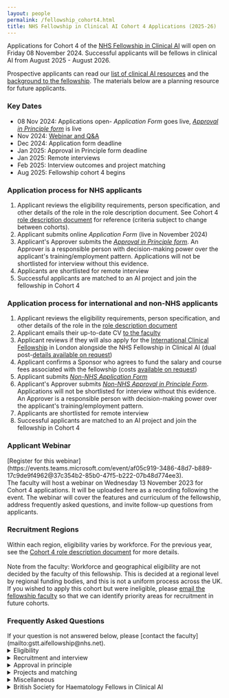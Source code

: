 ```yaml
---
layout: people
permalink: /fellowship_cohort4.html
title: NHS Fellowship in Clinical AI Cohort 4 Applications (2025-26) 
---
```

Applications for Cohort 4 of the [NHS Fellowship in Clinical AI](/fellowship.html) will open on Friday 08 November 2024.
Successful applicants will be fellows in clinical AI from August 2025 - August 2026.

Prospective applicants can read our [list of clinical AI resources](/resources.html#People/) and the [background to the fellowship](/fellowship_info.html).
The materials below are a planning resource for future applicants.

<h3 style>Key Dates</h3> 

* 08 Nov 2024: Applications open- *Application Form* goes live, *[Approval in Principle form](https://forms.office.com/e/yvTq2z0W4V)* is live
* Nov 2024: [Webinar and Q&A](https://events.teams.microsoft.com/event/af05c919-3486-48d7-b889-17c9de9f4962@37c354b2-85b0-47f5-b222-07b48d774ee3)
* Dec 2024: Application form deadline
* Jan 2025: Approval in Principle form deadline
* Jan 2025: Remote interviews
* Feb 2025: Interview outcomes and project matching
* Aug 2025: Fellowship cohort 4 begins

<h3 style>Application process for NHS applicants</h3> 

1. Applicant reviews the eligibility requirements, person specification, and other details of the role in the role description document. See Cohort 4 [role description document](/assets/docs/FCAI_C4_Role_Description_V1.1.pdf) for reference (criteria subject to change between cohorts).
2. Applicant submits online *Application Form* (live in November 2024)
3. Applicant's Approver submits the *[Approval in Principle form](https://forms.office.com/e/yvTq2z0W4V)*. An Approver is a responsible person with decision-making power over the applicant's training/employment pattern. Applications will not be shortlisted for interview without this evidence. 
4. Applicants are shortlisted for remote interview
5. Successful applicants are matched to an AI project and join the fellowship in Cohort 4

<h3 style>Application process for international and non-NHS applicants</h3>

1. Applicant reviews the eligibility requirements, person specification, and other details of the role in the [role description document](/assets/docs/FCAI_C4_Role_Description_V1.1.pdf)
2. Applicant emails their up-to-date CV [to the faculty ](mailto:gstt.aifellowship@nhs.net)
3. Applicant reviews if they will also apply for the [International Clinical Fellowship](https://www.guysandstthomasevents.co.uk/vpp/icfp/) in London alongside the NHS Fellowship in Clinical AI (dual post-[details available on request](mailto:gstt.aifellowship@nhs.net))
3. Applicant confirms a Sponsor who agrees to fund the salary and course fees associated with the fellowship (costs [available on request](mailto:gstt.aifellowship@nhs.net))
4. Applicant submits *[Non-NHS Application Form](https://forms.office.com/e/6xuc0A1qAj)*
5. Applicant's Approver submits *[Non-NHS Approval in Principle Form](https://forms.office.com/e/HjdrF8kQgq)*. Applications will not be shortlisted for interview without this evidence. An Approver is a responsible person with decision-making power over the applicant's training/employment pattern.
6. Applicants are shortlisted for remote interview
7. Successful applicants are matched to an AI project and join the fellowship in Cohort 4

<h3 style>Applicant Webinar </h3> 
[Register for this webinar](https://events.teams.microsoft.com/event/af05c919-3486-48d7-b889-17c9de9f4962@37c354b2-85b0-47f5-b222-07b48d774ee3).<br>
The faculty will host a webinar on Wednesday 13 November 2023 for Cohort 4 applications. It will be uploaded here as a recording following the event. The webinar will cover the features and curriculum of the fellowship, address frequently asked questions, and invite follow-up questions from applicants. 

<h3 style>Recruitment Regions</h3>

Within each region, eligibility varies by workforce. For the previous year, see the [Cohort 4 role description document](/assets/docs/FCAI_C4_Role_Description_V1.1.pdf) for more details.
<br><br> Note from the faculty: Workforce and geographical eligibility are not decided by the faculty of this fellowship. This is decided at a regional level by regional funding bodies, and this is not a uniform process across the UK. 
If you wished to apply this cohort but were ineligible, please [email the fellowship faculty](mailto:gstt.aifellowship@nhs.net) so that we can identify priority areas for recruitment in future cohorts.


<h3 style>Frequently Asked Questions</h3> 
If your question is not answered below, please [contact the faculty](mailto:gstt.aifellowship@nhs.net).
<details>

<summary>Eligibility</summary>

<strong>Why is my region, workforce group, or region/workforce group combination not eligible? </strong>

<p>Workforce and geographical eligibility are not decided by the faculty of this fellowship. 
This is decided at a regional level by regional funding bodies, and this is not a uniform process across the UK. 
If you wished to apply this cohort but were ineligible, please email the fellowship faculty (gstt.aifellowship@nhs.net) so that we can identify priority areas for recruitment in future cohorts.
</p>
<strong>Why are only certain career stages within my workforce group eligible?  </strong>

<p>Healthcare leaders with expertise in clinical AI are required for successful AI adoption in the NHS. 
The eligible career stages have been agreed by consensus with the digital workforce leads for eligible professions in order to target individuals just about to enter positions of clinical leadership and service development, and thus best placed to deliver on the transformational benefits of clinical AI. 
</p>
<strong>Do I have to know how coding or programming to be eligible? </strong>

<p>No. Prior knowledge of coding and programming is not an essential criterion of the Person Specification. Previous fellows have been recruited without such experience. 
</p>
<strong>Can I apply if I almost meet the eligibility criteria? </strong>

<p>Applicants who believe they are borderline eligible should contact the faculty directly (gstt.aifellowship@nhs.net) to clarify before applying to avoid disappointment. 
</p>

<strong>Can I do this fellowship more than once?</strong>

<p>No. Current fellows and alumni are not eligible. 
</p>
</details>


<details>

<summary>Recruitment and interview</summary>

<strong>How many stages of recruitment are there? </strong>

<p>There are 2 stages of recruitment: shortlist and interview. 
In the shortlisting stage, eligible applicants are scored according to their responses on the online <i>Application Form</i>. 
The highest scoring applicants from the shortlisting stage are then invited to a remote interview. 
The scores from interview are used to match successful applicants to their choice of project. 
</p>
<strong>What is the format of the interview?  </strong>

<p>Interviews are conducted remotely.
The interview is a structured series of questions or problem-solving tasks designed to assess an applicant’s suitability for the fellowship per the role description document (see above: "Application Process", Step 1). 
The interview panel consists of fellowship faculty, AI supervisors, and regional education leads. 
</p>
<strong>When will the interviews happen?  </strong>

<p>The interviews are planned for 22-29 January 2025. 
Applicants proceeding to interview will be sent a link to book their interview slot. 
</p>

<strong>How should I prepare for the interview?</strong>

<p>
Interviewees are assessed according to the Essential and Desirable criteria of the role description document.
Consider how to show evidence of meeting these criteria with real-world examples, particularly through participation in digital transformation projects in healthcare.
</p>

</details>
<details>

<summary>Approval in principle</summary>

<strong>Does the <i>Approval In Principle Form</i> submission from my Approver have the same deadline as my <i>Application Form</i>? </strong>

<p>Yes. The deadline is the same as listed in the Key Dates above. 
</p>
<strong>What if I cannot get the appropriate person to submit my <i>Approval In Principle Form</i>?  </strong>

<p>Applicants who do not have the relevant submitted <i>Approval In Principle Form</i> will not be shortlisted. This is because we can only make offers to applicants who have evidence of being able to take up the post. 
The submission portal closes automatically and late submissions are not accepted.

</p>
</details>

<details>

<summary>Projects and matching</summary>

<strong>Do I need to have an idea for a clinical AI project when I apply to this fellowship? </strong>

<p>No. Projects and hosting teams in the NHS are proposed to the faculty by AI supervisors. 
Successful applicants are matched to these projects competitively following the interview stage. 
</p>
<strong>How does project matching happen? </strong>

<p>Applicants will rank the projects they are eligible to be matched to. 
The highest scoring applicant from the interview stage in each regional pool will be matched to their highest ranked project. 
The next highest scoring applicant is matched to their highest ranked project remaining, etc. until all posts are filled. 
</p>
<strong>Can I be matched to a project in a different region? </strong>

<p>No. Each region’s fellows are eligible to be matched to projects within their own region only. 
An exception applies the case of the BSH Fellows in Clinical AI (see dedicated FAQ section). 
</p>
<strong>Do I need to already work at a particular NHS Trust to be matched to a project based in that NHS Trust? </strong>

<p>No. You do not need to have an existing affiliation to an NHS Trust which hosts AI projects. 
You will hold an honorary contract or Letter of Access with the host NHS Trust for the duration of your fellowship in order to work on the project.  
</p>
<strong>What should I do if I only want to do a specific project in the fellowship? </strong>

<p>To be matched to a specific project, an applicant should go through the normal application process. 
There will be an opportunity to rank projects by preference. 
The applicant should rank only projects they would want to do on the fellowship year. 
If the applicant scores highly enough in the interview stage, they will be matched to such a project. 
Otherwise, if there are no projects remaining that the applicant has ranked when it comes to the matching step, they will not have a post on the fellowship. 
</p>
<strong>What if there are no projects that directly align with my clinical specialty or background?</strong>

<p>Many fellows work on projects outside their usual specialty area on this fellowship. 
Clinical AI is still a growing field and clinical specialties are not equally represented in the available projects. 
The experience from any project will involve significant amounts of transferable knowledge and skills which will equip you to adopt clinical AI in your own career. 
</p>
</details>



<details>

<summary>Miscellaneous</summary>

<strong>What certification do fellows receive at the end of the fellowship year? </strong>

<p>Fellows receive a certificate of completion of the fellowship issued by the faculty. 
</p>
<strong>Can I defer entry to the fellowship to a future cohort if I apply in this cohort? </strong>

<p>No. The offer for a fellowship post must be accepted for that cohort’s recruitment cycle.
</p>
<strong>Does the fellowship pay me directly? </strong>

<p>No. The fellowship is not your Employer. Your existing Employer is reimbursed for your salary (0.4FTE for 12 months) to release your time for the fellowship post by the regional or professional sponsoring organisation for your post. The salary that the Employer is reimbursed is determined by the Employer’s quote at the start of the fellowship.  
</p>
<strong>What if I go on sick leave, parental leave, or any other extended leave during the fellowship year? </strong>
<p>This fellowship is a time-bound opportunity that runs for 12 months between the dates specified. 
The educational activities and project placements hosted by AI supervisors are structured to deliver the learning objectives of the fellowship curriculum within this period. Project supervisors propose projects related to cohort dates and are not required to provide supervision beyond these dates.
In general, interrupted time on the fellowship year cannot be added on beyond the end of the fellowship year. 
Individual situations will be considered on a case-by-case basis at the discretion of the faculty. </p>

<strong>Can I do the fellowship at a lower time commitment than 0.4FTE?</strong>
<p>No. Having a lower time commitment is not suitable for the learning objectives of the programme. 
The educational activities and project placements are structured to deliver the learning objectives of the fellowship curriculum based on a 0.4 FTE unbanded working pattern.
If your Approver cannot confirm that this time can be released, your application is not eligible and will not be shortlisted.
Due to the time commitments of this programme, a fellow must not have a total working pattern >1.0FTE in total.
</p>

</details>

<details>
<summary>British Society for Haematology Fellows in Clinical AI</summary>

<strong>What is a BSH Fellow in Clinical AI? </strong>

<p>The British Society for Haematology (BSH) is sponsoring posts for BSH members in Cohort 4 of the Fellowship in Clinical AI. 
There are 2 sponsored posts in Cohort 4, and the appointees will be designated BSH Fellows in Clinical AI. 
These posts are reserved exclusively for applicants who are BSH members, and will link to projects relating to Haematology. 
</p>
<strong>Are there Haematology themed AI projects available?  </strong>

<p>Yes. The BSH and fellowship faculty have identified projects relevant to the specialty theme of AI in Haematology and details will be released during the recruitment cycle.  
These are “BSH-badged projects”, and first priority for them is reserved exclusively for BSH Fellows in Clinical AI. 

</p>
<strong>Can any member of the BSH apply? </strong>

<p>No. BSH applicants also need to meet the professional eligibility criteria for workforce groups as specified in the role description document. 
</p>

<strong>Can BSH applicants from any region apply for BSH-badged projects in any other region? </strong>

<p>Yes. BSH applicants can apply from any NHS region. 
However, in practice, it is the applicant's responsibility to ensure that they are able to commute to their project location through the fellowship year, and this is not resourced by the BSH or by the fellowship itself. The offer for a fellowship post may be withdrawn if the potential BSH Fellow in Clinical AI is unable to demonstrate a feasible plan for commuting to their project location. 
Please contact the faculty ((gstt.aifellowship@nhs.net) for more specific information on geographical availability of such projects.
</p>
<strong>How will BSH membership be checked? </strong>

<p>BSH applicants enter their BSH membership number in the application form, which will be checked against the membership registry of the BSH. 
</p>

<strong>How does project matching for BSH Fellows in Clinical AI happen? </strong>

<p>Applicants will rank the projects they are eligible to be matched to. 
The highest scoring BSH applicant from the interview stage will be matched to their highest ranked BSH-badged project. 
The next highest scoring BSH applicant is matched to their highest ranked BSH-badged project remaining, etc. until all BSH-sponsored posts are filled. 
</p>
<strong>Can BSH applicants only get matched to BSH-badged projects? </strong>

<p>BSH applicants who are appointed as BSH Fellows in Clinical AI will exclusively be matched to BSH-badged projects.
BSH applicants who also meet regional criteria can be matched to projects in that region (whether BSH-badged on not) if they miss out on a sponsored post (they are automatically re-entered into the applicant pool of that region).
BSH applicants who do not meet regional criteria for any of the participating regions are only eligible to be matched to BSH-badged projects as BSH Fellows in Clinical AI. 
</p>
<strong>Can a non-BSH applicant be matched to BSH-badged projects? </strong>

<p>Yes. If there are BSH-badged projects that are still available after the BSH Fellows in Clinical AI have been appointed, these can be matched to either BSH applicants or non-BSH applicants as part of the regional matching process. 
</p>
<strong>What happens if a BSH applicant does not obtain a sponsored post as a BSH Fellow in Clinical AI? </strong>

<p>BSH applicants who do not obtain one of the sponsored posts in this cohort are automatically re-entered into the applicant pool associated with their region.
The applicant could be matched to a project in that region depending on their interview score.
Entering the fellowship through this route will not carry the designation of BSH Fellow in Clinical AI, but will still be a fellow in clinical AI.
It is possible to be matched to a BSH-badged project through this route, depending on regional availability. 
</p>
</details>